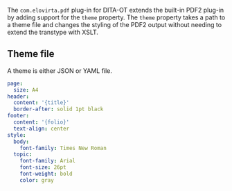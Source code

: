 The `com.elovirta.pdf` plug-in for DITA-OT extends the built-in PDF2 plug-in by adding support for the `theme` property. The `theme` property takes a path to a theme file and changes the styling of the PDF2 output without needing to extend the transtype with XSLT.

## Theme file

A theme is either JSON or YAML file.

```yaml
page:
  size: A4
header:
  content: '{title}'
  border-after: solid 1pt black
footer:
  content: '{folio}'
  text-align: center
style:
  body:
    font-family: Times New Roman
  topic:
    font-family: Arial
    font-size: 26pt
    font-weight: bold
    color: gray
```
